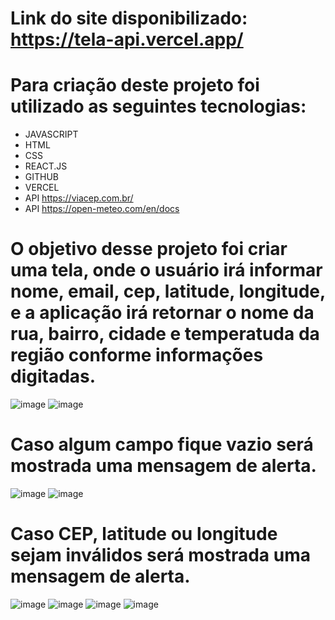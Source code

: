 # Link do site disponibilizado: https://tela-api.vercel.app/

# Para criação deste projeto foi utilizado as seguintes tecnologias:
* JAVASCRIPT
* HTML
* CSS
* REACT.JS
* GITHUB
* VERCEL
* API https://viacep.com.br/
* API https://open-meteo.com/en/docs

# O objetivo desse projeto foi criar uma tela, onde o usuário irá informar nome, email, cep, latitude, longitude, e a aplicação irá retornar o nome da rua, bairro, cidade e temperatuda da região conforme informações digitadas.
![image](https://github.com/luizmarcelolm/tela_api/assets/109484017/a01b84ea-1dcb-43fe-9ee8-f1f75666c07c)
![image](https://github.com/luizmarcelolm/tela_api/assets/109484017/30c660a0-5754-4c93-ab2d-37169e6e56fa)

# Caso algum campo fique vazio será mostrada uma mensagem de alerta.
![image](https://github.com/luizmarcelolm/tela_api/assets/109484017/29f132f3-f3b7-4715-9d1c-65191d65e6c8)
![image](https://github.com/luizmarcelolm/tela_api/assets/109484017/551bfa4c-eaa2-45da-a0ee-547e4dd9539c)

# Caso CEP, latitude ou longitude sejam inválidos será mostrada uma mensagem de alerta.
![image](https://github.com/luizmarcelolm/tela_api/assets/109484017/b46eb7fd-8416-4eb9-9df7-9956e8ca1b51)
![image](https://github.com/luizmarcelolm/tela_api/assets/109484017/36a3c956-1913-4175-86a5-4b96d8a570e5)
![image](https://github.com/luizmarcelolm/tela_api/assets/109484017/0262b68a-680c-4dfb-bd57-5fbbd225d963)
![image](https://github.com/luizmarcelolm/tela_api/assets/109484017/27dc3cff-cbb6-4190-af86-e06230d97334)








